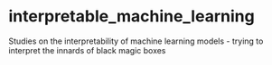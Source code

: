 # interpretable_machine_learning
Studies on the interpretability of machine learning models - trying to interpret the innards of black magic boxes
